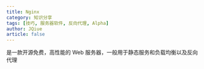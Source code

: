 ```yaml
---
title: Nginx
category: 知识分享
tags: [技巧, 服务器软件, 反向代理, Alpha]
author: JQiue
article: false
---
```


是一款开源免费，高性能的 Web 服务器，一般用于静态服务和负载均衡以及反向代理

